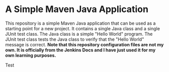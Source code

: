 # A Simple Maven Java Application
This repository is a simple Maven Java application that can be used as a starting point for a new project. It contains a single Java class and a single JUnit test class. The Java class is a simple "Hello World" program. The JUnit test class tests the Java class to verify that the "Hello World" message is correct.
**Note that this repository configuration files are not my own. It is officially from the Jenkins Docs and I have just used it for my own learning purposes.**

Test
